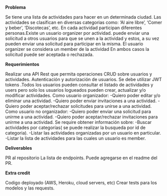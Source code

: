 **Problema**

Se tiene una lista de actividades para hacer en un determinada ciudad.
Las actividades se clasifican en diversas categorias como: ‘Al aire libre’, ‘Comer y beber’, ‘Discotecas’, etc.
En cada actividad participan diferentes personas.Existe un usuario organizer por actividad. puede enviar una solicitud a otros usuarios para que se unen a la actividad y estos, a su vez pueden enviar una solicitud para participar en la misma. El usuario organizer se considera un member de la actividad
En ambos casos la solicitud puede ser aceptada o rechazada.

**Requerimientos**

Realizar una API Rest que permita operaciones CRUD sobre usuarios y actividades.
Autenticación y autorización de usuarios. Se debe utilizar JWT tokens .Todos los usuarios pueden consultar el listado de actividades y users pero solo los usuarios logueados pueden crear, actualizar y/o modificar actividades.
Como usuario organizador:
         -Quiero poder editar y/o eliminar una actividad.
         -Quiero poder enviar invitaciones a una actividad.
        -Quiero poder aceptar/rechazar solicitudes para unirse a una actividad.
Como usuario no organizador:
      -Quiero poder enviar una solicitud para unirme a una actividad.
     -Quiero poder aceptar/rechazar invitaciones para unirme a una actividad.
Se require obtener información sobre:
       -Buscar actividades por categorías( se puede realizar la busqueda por id de categoria).
      -Listar las actividades organizadas por un usuario en particular.
      -Listar la lista de actividades para las cuales un usuario es member.
      
**Deliverables**

PR al repositorio <repository name>
La lista de endpoints. Puede agregarse en el readme del PR.
  
**Extra credit**

Codigo deployado (AWS, Heroku, cloud servers, etc)
Crear tests para los modelos y las requests.

